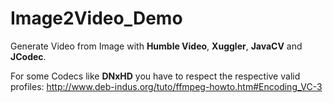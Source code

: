 # Image2Video_Demo
Generate Video from Image with **Humble Video**, **Xuggler**, **JavaCV** and **JCodec**.



For some Codecs like **DNxHD** you have to respect the respective valid profiles: http://www.deb-indus.org/tuto/ffmpeg-howto.htm#Encoding_VC-3